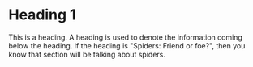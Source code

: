 <!DOCTYPE md>
<md>
<body>

# Heading 1 

This is a heading. A heading is used to denote the information coming below the heading. If the heading is "Spiders: Friend or foe?", then you know that section will be talking about spiders.





</body>
</md>

